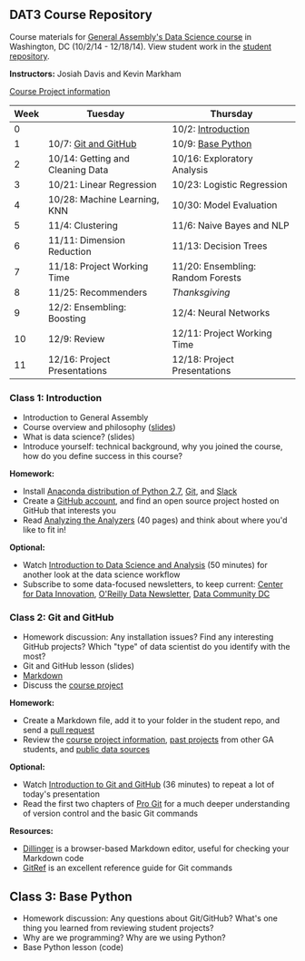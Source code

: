 ## DAT3 Course Repository

Course materials for [General Assembly's Data Science course](https://generalassemb.ly/education/data-science/washington-dc/) in Washington, DC (10/2/14 - 12/18/14). View student work in the [student repository](https://github.com/justmarkham/DAT3-students).

**Instructors:** Josiah Davis and Kevin Markham

[Course Project information](project.md)

Week | Tuesday | Thursday
--- | --- | ---
0 | | 10/2: [Introduction](#class-1-introduction)
1 | 10/7: [Git and GitHub](#class-2-git-and-github) | 10/9: [Base Python](#class-3-base-python)
2 | 10/14: Getting and Cleaning Data | 10/16: Exploratory Analysis
3 | 10/21: Linear Regression | 10/23: Logistic Regression
4 | 10/28: Machine Learning, KNN | 10/30: Model Evaluation
5 | 11/4: Clustering | 11/6: Naive Bayes and NLP
6 | 11/11: Dimension Reduction | 11/13: Decision Trees
7 | 11/18: Project Working Time | 11/20: Ensembling: Random Forests
8 | 11/25: Recommenders | *Thanksgiving*
9 | 12/2: Ensembling: Boosting | 12/4: Neural Networks
10 | 12/9: Review | 12/11: Project Working Time
11 | 12/16: Project Presentations | 12/18: Project Presentations

### Class 1: Introduction

* Introduction to General Assembly
* Course overview and philosophy ([slides](slides/01_course_overview.pdf))
* What is data science? (slides)
* Introduce yourself: technical background, why you joined the course, how do you define success in this course?

**Homework:**

* Install [Anaconda distribution of Python 2.7](http://continuum.io/downloads), [Git](http://git-scm.com/book/en/Getting-Started-Installing-Git), and [Slack](https://slack.com/)
* Create a [GitHub account](https://github.com/), and find an open source project hosted on GitHub that interests you
* Read [Analyzing the Analyzers](http://cdn.oreillystatic.com/oreilly/radarreport/0636920029014/Analyzing_the_Analyzers.pdf) (40 pages) and think about where you'd like to fit in!

**Optional:**

* Watch [Introduction to Data Science and Analysis](https://generalassemb.ly/online/videos/introduction-to-data-science-and-analysis) (50 minutes) for another look at the data science workflow
* Subscribe to some data-focused newsletters, to keep current: [Center for Data Innovation](http://www.datainnovation.org/), [O'Reilly Data Newsletter](http://www.oreilly.com/data/index.html), [Data Community DC](http://datacommunitydc.org/blog/newsletter/)


### Class 2: Git and GitHub

* Homework discussion: Any installation issues? Find any interesting GitHub projects? Which "type" of data scientist do you identify with the most?
* Git and GitHub lesson (slides)
* [Markdown](https://guides.github.com/features/mastering-markdown/)
* Discuss the [course project](project.md)

**Homework:**

* Create a Markdown file, add it to your folder in the student repo, and send a [pull request](https://help.github.com/articles/using-pull-requests)
* Review the [course project information](project.md), [past projects](project_examples.md) from other GA students, and [public data sources](public_data.md)

**Optional:**

* Watch [Introduction to Git and GitHub](https://www.youtube.com/playlist?list=PL5-da3qGB5IBLMp7LtN8Nc3Efd4hJq0kD) (36 minutes) to repeat a lot of today's presentation
* Read the first two chapters of [Pro Git](http://git-scm.com/book) for a much deeper understanding of version control and the basic Git commands

**Resources:**

* [Dillinger](http://dillinger.io/) is a browser-based Markdown editor, useful for checking your Markdown code
* [GitRef](http://gitref.org/) is an excellent reference guide for Git commands


## Class 3: Base Python

* Homework discussion: Any questions about Git/GitHub? What's one thing you learned from reviewing student projects?
* Why are we programming? Why are we using Python?
* Base Python lesson (code)
